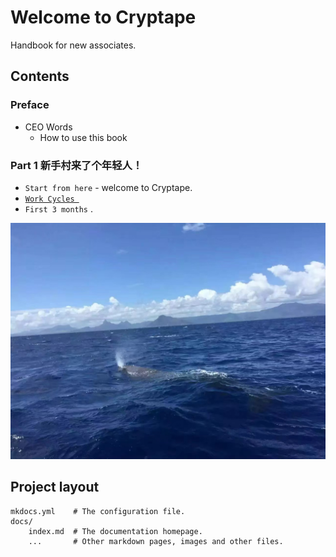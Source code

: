 # Welcome to Cryptape

Handbook for new associates.

## Contents
### Preface
* CEO Words 
   - How to use this book
### Part 1 新手村来了个年轻人！
* `Start from here` - welcome to Cryptape.
* [`Work Cycles `](./work_cycles/index.md)
* `First 3 months` .

![](./image/IMG.jpeg)



## Project layout

    mkdocs.yml    # The configuration file.
    docs/
        index.md  # The documentation homepage.
        ...       # Other markdown pages, images and other files.
